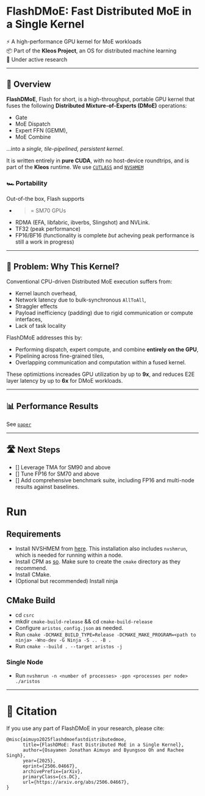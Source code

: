 # FlashDMoE: Fast Distributed MoE in a Single Kernel

⚡ A high-performance GPU kernel for MoE workloads  
📦 Part of the **Kleos Project**, an OS for distributed machine learning  
🚧 Under active research

---

## 🧠 Overview

**FlashDMoE**, Flash for short, is a high-throughput, portable GPU kernel that fuses the following **Distributed Mixture-of-Experts (DMoE)** operations:
- Gate
- MoE Dispatch
- Expert FFN (GEMM),
- MoE Combine

...into a *single, tile-pipelined, persistent kernel*.

It is written entirely in **pure CUDA**, with no host-device roundtrips, and is part of the **Kleos** runtime.
We use [`CUTLASS`](https://github.com/NVIDIA/cutlass) and [`NVSHMEM`](https://developer.nvidia.com/nvshmem) 

### 🏎️ Portability

Out-of-the box, Flash supports 
- >= SM70 GPUs
- RDMA (EFA, libfabric, ibverbs, Slingshot) and NVLink.
- TF32 (peak performance) 
- FP16/BF16 (functionality is complete *but* acheving peak performance is still a work in progress)

---

## 🚨 Problem: Why This Kernel?

Conventional CPU-driven Distributed MoE execution suffers from:
- Kernel launch overhead,
- Network latency due to bulk-synchronous `AllToAll`,
- Straggler effects
- Payload inefficiency (padding) due to rigid communication or compute interfaces,
- Lack of task locality

FlashDMoE addresses this by:
- Performing dispatch, expert compute, and combine **entirely on the GPU**,
- Pipelining across fine-grained tiles,
- Overlapping communication and computation within a fused kernel.

These optimiztions increades GPU utilization by up to **9x**, and reduces E2E layer latency by up to **6x** for DMoE workloads.

---

## 📊 Performance Results

See [`paper`](https://arxiv.org/abs/2506.04667)

---

## 🛣️ Next Steps
- [] Leverage TMA for SM90 and above
- [] Tune FP16 for SM70 and above
- [] Add comprehensive benchmark suite, including FP16 and multi-node results against baselines.


# Run
## Requirements
- Install NVSHMEM from [here](https://docs.nvidia.com/nvshmem/release-notes-install-guide/install-guide/nvshmem-install-proc.html). This installation also includes `nvshmrun`, which is needed for running within a node.
- Install CPM as [so](https://github.com/cpm-cmake/CPM.cmake?tab=readme-ov-file#adding-cpm). Make sure to create the `cmake` directory as they recommend.
- Install CMake.
- (Optional but recommended) Install ninja
## CMake Build
- cd `csrc`
- mkdir `cmake-build-release` && cd `cmake-build-release`
- Configure `aristos_config.json` as needed.
- Run `cmake -DCMAKE_BUILD_TYPE=Release -DCMAKE_MAKE_PROGRAM=<path to ninja> -Wno-dev -G Ninja -S .. -B .`
- Run `cmake --build . --target aristos -j`
### Single Node
- Run `nvshmrun -n <number of processes> -ppn <processes per node> ./aristos`

---

# 📖 Citation
If you use any part of FlashDMoE in your research, please cite:
```
@misc{aimuyo2025flashdmoefastdistributedmoe,
      title={FlashDMoE: Fast Distributed MoE in a Single Kernel}, 
      author={Osayamen Jonathan Aimuyo and Byungsoo Oh and Rachee Singh},
      year={2025},
      eprint={2506.04667},
      archivePrefix={arXiv},
      primaryClass={cs.DC},
      url={https://arxiv.org/abs/2506.04667}, 
}
```
